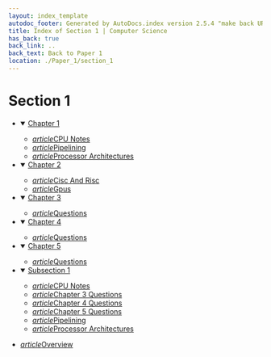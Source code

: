 ```yaml
---
layout: index_template
autodoc_footer: Generated by AutoDocs.index version 2.5.4 "make back URLs relative" ⓒ Starwort, 2020
title: Index of Section 1 | Computer Science
has_back: true
back_link: ..
back_text: Back to Paper 1
location: ./Paper_1/section_1
---
```


# **Section 1**

- <details open><summary><a href='./chapter_1'>Chapter 1</a></summary>

  - <a href='./chapter_1/CPU_notes.html'><i title='MD file' class="material-icons">article</i>CPU Notes</a>
  - <a href='./chapter_1/pipelining.html'><i title='MD file' class="material-icons">article</i>Pipelining</a>
  - <a href='./chapter_1/processor_architectures.html'><i title='MD file' class="material-icons">article</i>Processor Architectures</a>

  </details>
- <details open><summary><a href='./chapter_2'>Chapter 2</a></summary>

  - <a href='./chapter_2/cisc_and_risc.html'><i title='MD file' class="material-icons">article</i>Cisc And Risc</a>
  - <a href='./chapter_2/gpus.html'><i title='MD file' class="material-icons">article</i>Gpus</a>

  </details>
- <details open><summary><a href='./chapter_3'>Chapter 3</a></summary>

  - <a href='./chapter_3/questions.html'><i title='MD file' class="material-icons">article</i>Questions</a>

  </details>
- <details open><summary><a href='./chapter_4'>Chapter 4</a></summary>

  - <a href='./chapter_4/questions.html'><i title='MD file' class="material-icons">article</i>Questions</a>

  </details>
- <details open><summary><a href='./chapter_5'>Chapter 5</a></summary>

  - <a href='./chapter_5/questions.html'><i title='MD file' class="material-icons">article</i>Questions</a>

  </details>
- <details open><summary><a href='./subsection_1'>Subsection 1</a></summary>

  - <a href='./subsection_1/CPU_notes.html'><i title='MD file' class="material-icons">article</i>CPU Notes</a>
  - <a href='./subsection_1/chapter_3_questions.html'><i title='MD file' class="material-icons">article</i>Chapter 3 Questions</a>
  - <a href='./subsection_1/chapter_4_questions.html'><i title='MD file' class="material-icons">article</i>Chapter 4 Questions</a>
  - <a href='./subsection_1/chapter_5_questions.html'><i title='MD file' class="material-icons">article</i>Chapter 5 Questions</a>
  - <a href='./subsection_1/pipelining.html'><i title='MD file' class="material-icons">article</i>Pipelining</a>
  - <a href='./subsection_1/processor_architectures.html'><i title='MD file' class="material-icons">article</i>Processor Architectures</a>

  </details>
- <a href='./overview.html'><i title='MD file' class="material-icons">article</i>Overview</a>
